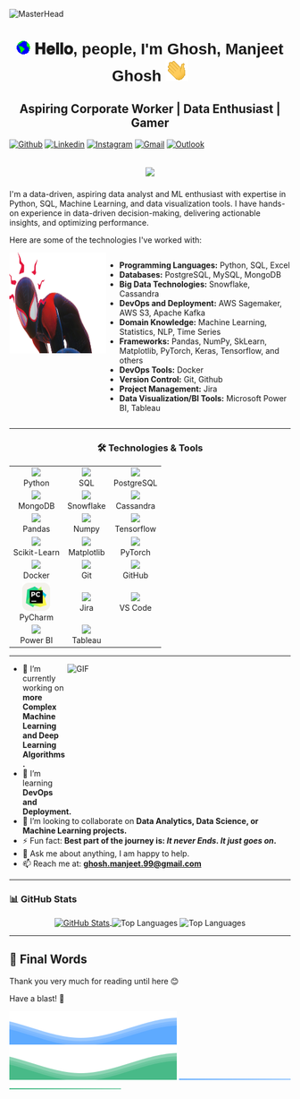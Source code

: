 ![MasterHead](https://camo.githubusercontent.com/069e3ef2850e722ccaef748bf8cdadafeed9fd4a9ee1436daebd7e820f4402a7/68747470733a2f2f666972656261736573746f726167652e676f6f676c65617069732e636f6d2f76302f622f666c6578692d636f64696e672e61707073706f742e636f6d2f6f2f64656d706769372d35323066386435662d363364342d343435332d383832322d6462633134396165323766382e6769663f616c743d6d6564696126746f6b656e3d39316330633762322d393363332d343032392d623031312d316138373033633537333064)

<h1 align="center" style="font-family: 'Poppins', sans-serif;">
  <img src="Earth.gif" width="24px"/>
  𝐇𝐞𝐥𝐥𝐨, people, I'm Ghosh, Manjeet Ghosh
  <img src="Hi.gif" width="40px" />
</h1>

<h2 align="center">Aspiring Corporate Worker | Data Enthusiast | Gamer</h2>


[![Github](https://img.shields.io/badge/-Github-000?style=flat&logo=Github&logoColor=white)](https://github.com/MeManjeet)
[![Linkedin](https://img.shields.io/badge/-LinkedIn-blue?style=flat&logo=Linkedin&logoColor=white)](https://www.linkedin.com/in/manjeet-ghosh/)
[![Instagram](https://img.shields.io/badge/-Instagram-c13584?style=flat&labelColor=c13584&logo=instagram&logoColor=white)](https://www.instagram.com/__aprilxvi/)
[![Gmail](https://img.shields.io/badge/-Gmail-c14438?style=flat&logo=Gmail&logoColor=white)](mailto:ghosh.manjeet.99@gmail.com)
[![Outlook](https://img.shields.io/badge/-Outlook-0078D4?style=flat&logo=Microsoft-Outlook&logoColor=white)](mailto:ghosh.manjeet.99@gmail.com)


<h2 align="center"><img src="https://user-images.githubusercontent.com/39955420/147578199-56632b69-b3e8-4d9f-97e2-f046a1c2cba0.gif"></h2>

I'm a data-driven, aspiring data analyst and ML enthusiast with expertise in Python, SQL, Machine Learning, and data visualization tools. I have hands-on experience in data-driven decision-making, delivering actionable insights, and optimizing performance.

Here are some of the technologies I've worked with:


  <div style="display: flex; justify-content: space-between; align-items: flex-start;">
  <div>
    <div>
    <img src="main_image.png" height="180px" align="right" style="margin-left: 20px;" />
    </div>
  </div>
    <ul>
      <li><strong>Programming Languages:</strong> Python, SQL, Excel</li>
      <li><strong>Databases:</strong> PostgreSQL, MySQL, MongoDB</li>
      <li><strong>Big Data Technologies:</strong> Snowflake, Cassandra</li>
      <li><strong>DevOps and Deployment:</strong> AWS Sagemaker, AWS S3, Apache Kafka</li>
      <li><strong>Domain Knowledge:</strong> Machine Learning, Statistics, NLP, Time Series</li>
      <li><strong>Frameworks:</strong> Pandas, NumPy, SkLearn, Matplotlib, PyTorch, Keras, Tensorflow, and others</li>
      <li><strong>DevOps Tools:</strong> Docker</li>
      <li><strong>Version Control:</strong> Git, Github</li>
      <li><strong>Project Management:</strong> Jira</li>
      <li><strong>Data Visualization/BI Tools:</strong> Microsoft Power BI, Tableau</li>
    </ul>
  </div>


---

<h3 align="center">🛠️ Technologies & Tools</h3>

<table align="center">
  <tr>
    <td align="center"><img src="https://www.vectorlogo.zone/logos/python/python-horizontal.svg" height="50"/><br/>Python</td>
    <td align="center"><img src="https://www.vectorlogo.zone/logos/sqlite/sqlite-ar21.svg" height="50"/><br/>SQL</td>
    <td align="center"><img src="https://www.vectorlogo.zone/logos/postgresql/postgresql-ar21.svg" height="50"/><br/>PostgreSQL</td>
  </tr>
  <tr>
    <td align="center"><img src="https://www.vectorlogo.zone/logos/mongodb/mongodb-ar21.svg" height="50"/><br/>MongoDB</td>
    <td align="center"><img src="https://www.vectorlogo.zone/logos/snowflake/snowflake-ar21.svg" height="50"/><br/>Snowflake</td>
    <td align="center"><img src="https://www.vectorlogo.zone/logos/apache_cassandra/apache_cassandra-ar21.svg" height="30"/><br/>Cassandra</td>
  </tr>
  <tr>
    <td align="center"><img src="https://github.com/gilbarbara/logos/blob/main/logos/pandas.svg" height="50"/><br/>Pandas</td>
    <td align="center"><img src="https://www.vectorlogo.zone/logos/numpy/numpy-ar21.svg" height="50"/><br/>Numpy</td>
    <td align="center"><img src="https://www.vectorlogo.zone/logos/tensorflow/tensorflow-ar21.svg" height="50"/><br/>Tensorflow</td>
  </tr>
  <tr>
    <td align="center"><img src="https://upload.wikimedia.org/wikipedia/commons/0/05/Scikit_learn_logo_small.svg" height="50"/><br/>Scikit-Learn</td>
    <td align="center"><img src="https://github.com/gilbarbara/logos/blob/main/logos/matplotlib.svg" height="30"/><br/>Matplotlib</td>
    <td align="center"><img src="https://www.vectorlogo.zone/logos/pytorch/pytorch-ar21.svg" height="50"/><br/>PyTorch</td>
  </tr>
  <tr>
    <td align="center"><img src="https://www.vectorlogo.zone/logos/docker/docker-ar21.svg" height="50"/><br/>Docker</td>
    <td align="center"><img src="https://www.vectorlogo.zone/logos/git-scm/git-scm-ar21.svg" height="50"/><br/>Git</td>
    <td align="center"><img src="https://www.vectorlogo.zone/logos/github/github-ar21.svg" height="50"/><br/>GitHub</td>
  </tr>
  <tr>
    <td align="center"><img src="https://github.com/tandpfun/skill-icons/blob/main/icons/PyCharm-Light.svg" height="50"/><br/>PyCharm</td>
    <td align="center"><img src="https://www.vectorlogo.zone/logos/atlassian_jira/atlassian_jira-ar21.svg" height="50"/><br/>Jira</td>
    <td align="center"><img src="https://www.vectorlogo.zone/logos/visualstudio_code/visualstudio_code-ar21.svg" height="50"/><br/>VS Code</td>
  </tr>
  <tr>
    <td align="center"><img src="https://www.vectorlogo.zone/logos/microsoft_powerbi/microsoft_powerbi-ar21.svg" height="50"/><br/>Power BI</td>
    <td align="center"><img src="https://www.svgrepo.com/show/354427/tableau.svg" height="50"/><br/>Tableau</td>
  </tr>
</table>

---

<img align="right" height="250" width="400" alt="GIF" src="https://camo.githubusercontent.com/0499a9d17248b0ef56dae9a63b09b16cc07d7a02f579fdc0a7cb81975dafbebb/68747470733a2f2f6d69726f2e6d656469756d2e636f6d2f6d61782f3638302f302a37513379765349765f7430696f4a2d5a2e676966"/>

- 🔭 I’m currently working on **more Complex Machine Learning and Deep Learning Algorithms.**  
- 🌱 I’m learning **DevOps and Deployment.**  
- 👯 I’m looking to collaborate on **Data Analytics, Data Science, or Machine Learning projects.**  
- ⚡ Fun fact: **Best part of the journey is: *It never Ends. It just goes on*.** 
- 💬 Ask me about anything, I am happy to help.  
- 📫 Reach me at: **ghosh.manjeet.99@gmail.com**

---

### 📊 GitHub Stats

<p align="center">
  <a href="https://github.com/MeManjeet">
    <img align="center" alt="GitHub Stats" src="https://github-readme-stats.vercel.app/api?username=MeManjeet&theme=default&hide_border=false&include_all_commits=true&count_private=false" />
  </a>
  <a>
    <img align="center" alt="Top Languages" src="https://github-readme-stats.vercel.app/api/top-langs/?username=MeManjeet&theme=default&hide_border=false&include_all_commits=true&count_private=false&layout=compact" />
  </a>
  <a>
    <img align="center" alt="Top Languages" src="https://github-readme-activity-graph.vercel.app/graph?username=MeManjeet&bg_color=21232a&color=a8eeff&line=61dafb&point=f0fcff&area=true&hide_border=false&include_all_commits=true&count_private=false&layout=compact" />
  </a>
</p>



---

## 🙏 Final Words

<p>Thank you very much for reading until here 😊</p>
<p>Have a blast! 🚀</p>

<img alt="wave animation" src="svgs/wave_animation_dark.svg#gh-dark-mode-only">
<img alt="wave animation" src="svgs/wave_animation_light.svg#gh-light-mode-only">

<img alt="" src="svgs/themed_line_dark.svg#gh-dark-mode-only">
<img alt="" src="svgs/themed_line_light.svg#gh-light-mode-only">
